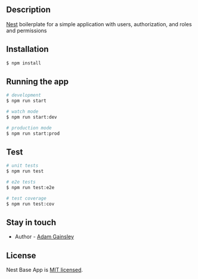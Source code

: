 ## Description

[Nest](https://github.com/nestjs/nest) boilerplate for a simple application with users, authorization, and roles and permissions

## Installation

```bash
$ npm install
```

## Running the app

```bash
# development
$ npm run start

# watch mode
$ npm run start:dev

# production mode
$ npm run start:prod
```

## Test

```bash
# unit tests
$ npm run test

# e2e tests
$ npm run test:e2e

# test coverage
$ npm run test:cov
```

## Stay in touch

- Author - [Adam Gainsley](mailto:akronymn@gmail.com)

## License

Nest Base App is [MIT licensed](LICENSE).
